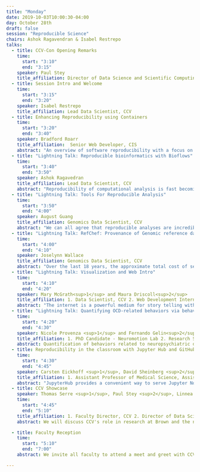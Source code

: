 ```yaml
---
title: "Monday"
date: 2019-10-03T10:00:30-04:00
day: October 28th
draft: false
session: "Reproducible Science"
chairs: Ashok Ragavendran & Isabel Restrepo
talks:
  - title: CCV-Con Opening Remarks
    time:
      start: "3:10"
      end: "3:15"
    speaker: Paul Stey
    title_affiliation: Director of Data Science and Scientific Computing, CCV
  - title: Session Intro and Welcome
    time:
      start: "3:15"
      end: "3:20"
    speaker: Isabel Restrepo
    title_affiliation: Lead Data Scientist, CCV
  - title: Enhancing Reproducibility using Containers
    time:
      start: "3:20"
      end: "3:40"
    speaker: Bradford Roarr
    title_affiliation:  Senior Web Developer, CIS
    abstract: "An overview of software reproducibility with a focus on containers. Learn to avoid common pitfalls and leverage lesser used features when building containers."
  - title: "Lightning Talk: Reproducible bioinformatics with Bioflows"
    time:
      start: "3:40"
      end: "3:50"
    speaker: Ashok Ragavedran
    title_affiliation: Lead Data Scientist, CCV
    abstract: "Reproducibility of computational analysis is fast becoming the norm and bioinformatics analysis of Next-Gene Sequencing data is no exception. We present bioflows, a tool for reproducible bioinformatics workflows that serves a heterogenous user base, ranging from basic to advanced computational skills.  Workflows are defined by a YAML interface, which allows for submitting jobs on OSCAR with explicitly defined dependencies. All the necessary tools associated with bioflows are provided as  CONDA packages, making it a self contained environment for running the workflow and easy to install. We will provide a quick overview of the current features."
  - title: "Lightning Talk: Tools For Reproducible Analysis"
    time:
      start: "3:50"
      end: "4:00"
    speaker: August Guang
    title_affiliation: Genomics Data Scientist, CCV
    abstract: "We can all agree that reproducible analyses are incredibly important, but that it is not widely practiced. However, computational tools that enable reproducible research while integrating with exploratory data analysis are more widespread and easier to use than ever. I will talk about some of these tools and general guidelines for how to make your research workflow reproducible without hindering your workflow."
  - title: "Lightning Talk: RefChef: Provenance of Genomic reference datasets"
    time:
      start: "4:00"
      end: "4:10"
    speaker: Joselynn Wallace
    title_affiliation: Genomics Data Scientist, CCV
    abstract: "Over the last 18 years, the approximate total cost of sequencing a genome has dropped from $100,000,000 to $1,000, leading to a dramatic growth of the field of genomics and its many other 'omics sequencing offshoots. The increased access to large amounts of sequencing data has created a new set of challenges around best practices for storage, management, and sharing of data. Here, we present RefChef -- a reference sequence management system to record the provenance of reference sequences, indices, annotations, and their associated metadata. RefChef uses a master yaml file to store references' metadata and the commands to download and process them, while Git (and optionally GitHub) version control is used to track changes to the master yaml file as new references are added. RefChef also allows users to view summary tables of available references, which can be viewed either inside the command line or can be hosted on an external website easily accessible to collaborators. RefChef helps researchers adhere to data management plans, makes research more reproducible, and saves valuable time and space on computing resources by facilitating the maintenance of clearly documented, communal reference sequences for research groups."
  - title: "Lightning Talk: Visualization and Web Intro"
    time:
      start: "4:10"
      end: "4:20"
    speaker: Mary McGrath<sup>1</sup> and Maura Driscoll<sup>2</sup>
    title_affiliation: 1. Data Scientist, CCV 2. Web Development Intern, CCV
    abstract: "The internet is a powerful medium for story telling with data (scientific and otherwise), but creating compelling, interactive graphics can be difficult. This talk will walk through a few approaches to creating compelling visualizations and publishing them to the web. We'll highlight the work of one of our CCV interns who has visualized CCV's publication data."
  - title: "Lightning Talk: Quantifying OCD-related behaviors via behavioral tasks in JavaScript"
    time:
      start: "4:20"
      end: "4:30"
    speaker: Nicole Provenza <sup>1</sup> and Fernando Gelin<sup>2</sup>
    title_affiliation: 1. PhD Candidate - Neuromotion Lab 2. Research Software Engineer, CCV
    abstract: Quantification of behaviors related to neuropsychiatric disorders presents a challenge for researchers; symptoms are not homogenous across individuals with the same diagnosis and symptoms wax and wane over time. Psychophysical tasks provide a controlled setting to probe various behavioral and cognitive states, including reward evaluation, uncertainty, and error-monitoring. However, psychophysical tasks are typically deployed in the lab or the clinic, making it difficult for repeated testing over time. We have developed a code base for deploying behavioral tasks across various platforms (e.g. in clinic, at home, online) to study how OCD (Obsessive Compulsive Disorder) related behaviors change over time and vary across individuals.
  - title: Reproducibility in the classroom with Jupyter Hub and GitHub Classroom. Introduction and Faculty Panel
    time:
      start: "4:30"
      end: "4:45"
    speaker: Carsten Eickhoff <sup>1</sup>, David Sheinberg <sup>2</sup>, Isabel Restrepo (Moderator)<sup>3</sup>
    title_affiliation: 1. Assistant Professor of Medical Science, Assistant Professor of Computer Science 2. Professor of Neuroscience 3. Lead Data Scientist, CCV
    abstract: "JupyterHub provides a convenient way to serve Jupyter Notebooks for multiple users with a pre-configured computing environment where users do not need to worry about installing any software packages. With the goal of lowering barriers to computing, various teams of CIS have worked together to make JupyterHub available for courses and workshops at Brown. In this talk, we will briefly introduce the service, it's history, and roadmap. We will follow with a panel to learn directly from faculty about their experience using JupyterHub in the classroom"
  - title: CCV Showcase
    speaker: Thomas Serre <sup>1</sup>, Paul Stey <sup>2</sup>, Linnea Wolfe <sup>3</sup>, Jill Pipher<sup>4</sup>
    time:
      start: "4:45"
      end: "5:10"
    title_affiliation: 1. Faculty Director, CCV 2. Director of Data Science and Scientific Computing, CCV 3. Director of Operations, CCV 4. Elisha Benjamin Andrews Professor of Mathematics, Vice President for Research Faculty Provost's Office
    abstract: We will discuss CCV's role in research at Brown and the new services and resources we provide.

  - title: Faculty Reception
    time:
      start: "5:10"
      end: "7:00"
    abstract: We invite all faculty to attend a meet and greet with CCV staff at the Carney Institute for Brain Science (164 Angell St, 4th Floor).

---
```


